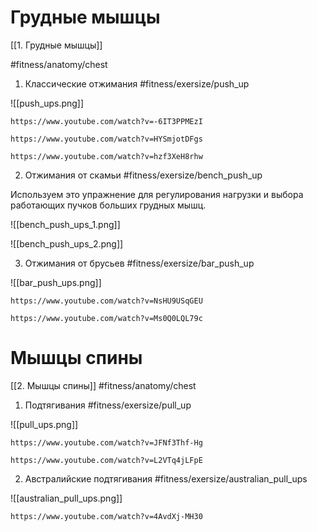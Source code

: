 
# Грудные мышцы
[[1. Грудные мышцы]]

#fitness/anatomy/chest 

1. Классические отжимания #fitness/exersize/push_up

![[push_ups.png]]

```vid
https://www.youtube.com/watch?v=-6IT3PPMEzI
```

```vid
https://www.youtube.com/watch?v=HYSmjotDFgs
```

```vid
https://www.youtube.com/watch?v=hzf3XeH8rhw
```

2. Отжимания от скамьи #fitness/exersize/bench_push_up 

Используем это упражнение для регулирования нагрузки и выбора работающих пучков больших грудных мышц.

![[bench_push_ups_1.png]]

![[bench_push_ups_2.png]]


3. Отжимания от брусьев #fitness/exersize/bar_push_up 

![[bar_push_ups.png]]

```vid
https://www.youtube.com/watch?v=NsHU9USqGEU
```

```vid
https://www.youtube.com/watch?v=Ms0Q0LQL79c
```

# Мышцы спины
[[2. Мышцы спины]]
#fitness/anatomy/chest 

1. Подтягивания #fitness/exersize/pull_up 

![[pull_ups.png]]

```vid
https://www.youtube.com/watch?v=JFNf3Thf-Hg
```

```vid
https://www.youtube.com/watch?v=L2VTq4jLFpE
```

2. Австралийские подтягивания #fitness/exersize/australian_pull_ups

![[australian_pull_ups.png]]

```vid
https://www.youtube.com/watch?v=4AvdXj-MH30
```
